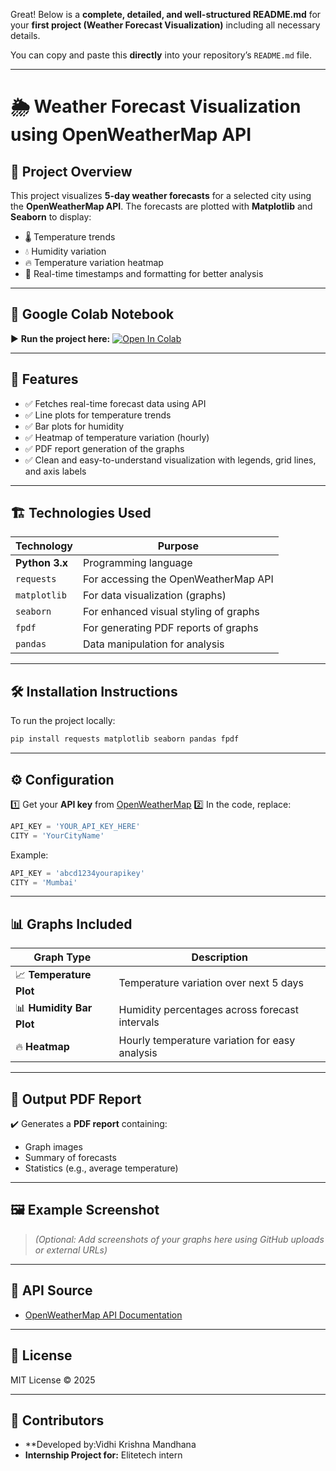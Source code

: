 Great! Below is a **complete, detailed, and well-structured README.md** for your **first project (Weather Forecast Visualization)** including all necessary details.

You can copy and paste this **directly** into your repository’s `README.md` file.

---

# 🌦️ Weather Forecast Visualization using OpenWeatherMap API

## 📌 Project Overview

This project visualizes **5-day weather forecasts** for a selected city using the **OpenWeatherMap API**. The forecasts are plotted with **Matplotlib** and **Seaborn** to display:

* 🌡️ Temperature trends
* 💧 Humidity variation
* 🔥 Temperature variation heatmap
* 📅 Real-time timestamps and formatting for better analysis

---

## 🚀 Google Colab Notebook

▶️ **Run the project here:**
[![Open In Colab](https://colab.research.google.com/assets/colab-badge.svg)](https://colab.research.google.com/drive/1aTmwLJYhG5s1NLJ9c0Sh0oh790V-3sp-?usp=sharing)

---

## 📂 Features

* ✅ Fetches real-time forecast data using API
* ✅ Line plots for temperature trends
* ✅ Bar plots for humidity
* ✅ Heatmap of temperature variation (hourly)
* ✅ PDF report generation of the graphs
* ✅ Clean and easy-to-understand visualization with legends, grid lines, and axis labels

---

## 🏗️ Technologies Used

| Technology     | Purpose                               |
| -------------- | ------------------------------------- |
| **Python 3.x** | Programming language                  |
| `requests`     | For accessing the OpenWeatherMap API  |
| `matplotlib`   | For data visualization (graphs)       |
| `seaborn`      | For enhanced visual styling of graphs |
| `fpdf`         | For generating PDF reports of graphs  |
| `pandas`       | Data manipulation for analysis        |

---

## 🛠️ Installation Instructions

To run the project locally:

```bash
pip install requests matplotlib seaborn pandas fpdf
```

---

## ⚙️ Configuration

1️⃣ Get your **API key** from [OpenWeatherMap](https://openweathermap.org/api)
2️⃣ In the code, replace:

```python
API_KEY = 'YOUR_API_KEY_HERE'
CITY = 'YourCityName'
```

Example:

```python
API_KEY = 'abcd1234yourapikey'
CITY = 'Mumbai'
```

---

## 📊 Graphs Included

| Graph Type               | Description                                    |
| ------------------------ | ---------------------------------------------- |
| 📈 **Temperature Plot**  | Temperature variation over next 5 days         |
| 📊 **Humidity Bar Plot** | Humidity percentages across forecast intervals |
| 🔥 **Heatmap**           | Hourly temperature variation for easy analysis |

---

## 📄 Output PDF Report

✔️ Generates a **PDF report** containing:

* Graph images
* Summary of forecasts
* Statistics (e.g., average temperature)

---

## 🖼️ Example Screenshot

> *(Optional: Add screenshots of your graphs here using GitHub uploads or external URLs)*

---

## 🔑 API Source

* [OpenWeatherMap API Documentation](https://openweathermap.org/forecast5)

---

## 📜 License

MIT License © 2025

---

## 🤝 Contributors

* **Developed by:Vidhi Krishna Mandhana
* **Internship Project for:** Elitetech intern 




